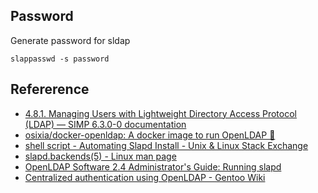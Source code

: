 

## Password
Generate password for sldap

```
slappasswd -s password
```


## Refererence
- [4\.8\.1\. Managing Users with Lightweight Directory Access Protocol \(LDAP\) — SIMP 6\.3\.0\-0 documentation](https://simp.readthedocs.io/en/master/user_guide/User_Management/LDAP.html)
- [osixia/docker\-openldap: A docker image to run OpenLDAP 🐳](https://github.com/osixia/docker-openldap)
- [shell script \- Automating Slapd Install \- Unix & Linux Stack Exchange](https://unix.stackexchange.com/questions/362547/automating-slapd-install)
- [slapd\.backends\(5\) \- Linux man page](https://linux.die.net/man/5/slapd.backends)
- [OpenLDAP Software 2\.4 Administrator's Guide: Running slapd](https://www.openldap.org/doc/admin24/runningslapd.html)
- [Centralized authentication using OpenLDAP \- Gentoo Wiki](https://wiki.gentoo.org/wiki/Centralized_authentication_using_OpenLDAP)
